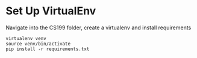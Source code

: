 # Set Up VirtualEnv
Navigate into the CS199 folder, create a virtualenv and install requirements
```
virtualenv venv
source venv/bin/activate
pip install -r requirements.txt
```